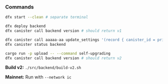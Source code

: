 
### Commands

```sh
dfx start --clean # separate terminal

dfx deploy backend
dfx canister call backend version # should return v1

dfx canister call aaaaa-aa update_settings '(record { canister_id = principal "'$(dfx canister id backend)'"; settings = record { controllers = opt vec { principal "'$(dfx identity get-principal)'"; principal "'$(dfx canister id backend)'"; }; }; })'
dfx canister status backend

cargo run -p upload -- --command self-upgrading
dfx canister call backend version # should return v2
```

**Build v2:** `./src/backend/build-v2.sh`

**Mainnet:** Run with `--network ic`
